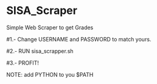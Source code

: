 # SISA_Scraper
Simple Web Scraper to get Grades

#1.- Change USERNAME and PASSWORD to match yours.

#2.- RUN sisa_scrapper.sh

#3.- PROFIT!



NOTE: add PYTHON to you $PATH
